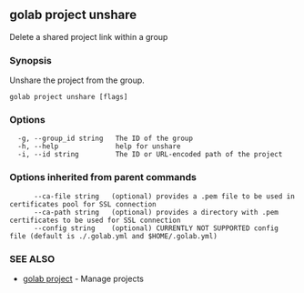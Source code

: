 ## golab project unshare

Delete a shared project link within a group

### Synopsis


Unshare the project from the group.

```
golab project unshare [flags]
```

### Options

```
  -g, --group_id string   The ID of the group
  -h, --help              help for unshare
  -i, --id string         The ID or URL-encoded path of the project
```

### Options inherited from parent commands

```
      --ca-file string   (optional) provides a .pem file to be used in certificates pool for SSL connection
      --ca-path string   (optional) provides a directory with .pem certificates to be used for SSL connection
      --config string    (optional) CURRENTLY NOT SUPPORTED config file (default is ./.golab.yml and $HOME/.golab.yml)
```

### SEE ALSO
* [golab project](golab_project.md)	 - Manage projects

